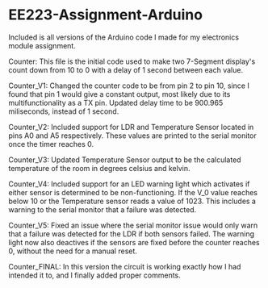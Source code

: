 # EE223-Assignment-Arduino
Included is all versions of the Arduino code I made for my electronics module assignment.

Counter:
This file is the initial code used to make two 7-Segment display's count down from 10 to 0 with a delay of 1 second between each value.

Counter_V1:
Changed the counter code to be from pin 2 to pin 10, since I found that pin 1 would give a constant output, most likely due to its multifunctionality as a TX pin. Updated delay time to be 900.965 miliseconds, instead of 1 second.

Counter_V2:
Included support for LDR and Temperature Sensor located in pins A0 and A5 respectively. These values are printed to the serial monitor once the timer reaches 0.

Counter_V3:
Updated Temperature Sensor output to be the calculated temperature of the room in degrees celsius and kelvin.

Counter_V4:
Included support for an LED warning light which activates if either sensor is determined to be non-functioning. If the V_0 value reaches below 10 or the Temperature sensor reads a value of 1023. This includes a warning to the serial monitor that a failure was detected.

Counter_V5:
Fixed an issue where the serial monitor issue would only warn that a failure was detected for the LDR if both sensors failed. The warning light now also deactives if the sensors are fixed before the counter reaches 0, without the need for a manual reset.

Counter_FINAL:
In this version the circuit is working exactly how I had intended it to, and I finally added proper comments.
